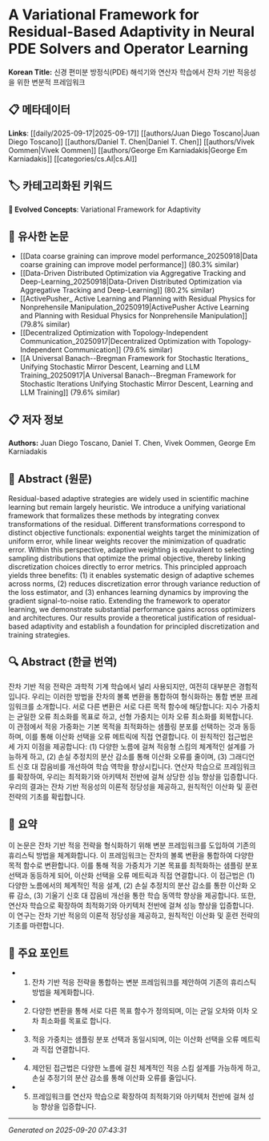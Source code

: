 # A Variational Framework for Residual-Based Adaptivity in Neural PDE Solvers and Operator Learning

**Korean Title:** 신경 편미분 방정식(PDE) 해석기와 연산자 학습에서 잔차 기반 적응성을 위한 변분적 프레임워크

## 📋 메타데이터

**Links**: [[daily/2025-09-17|2025-09-17]] [[authors/Juan Diego Toscano|Juan Diego Toscano]] [[authors/Daniel T. Chen|Daniel T. Chen]] [[authors/Vivek Oommen|Vivek Oommen]] [[authors/George Em Karniadakis|George Em Karniadakis]] [[categories/cs.AI|cs.AI]]

## 🏷️ 카테고리화된 키워드
**🚀 Evolved Concepts**: Variational Framework for Adaptivity

## 🔗 유사한 논문
- [[Data coarse graining can improve model performance_20250918|Data coarse graining can improve model performance]] (80.3% similar)
- [[Data-Driven Distributed Optimization via Aggregative Tracking and Deep-Learning_20250918|Data-Driven Distributed Optimization via Aggregative Tracking and Deep-Learning]] (80.2% similar)
- [[ActivePusher_ Active Learning and Planning with Residual Physics for Nonprehensile Manipulation_20250919|ActivePusher Active Learning and Planning with Residual Physics for Nonprehensile Manipulation]] (79.8% similar)
- [[Decentralized Optimization with Topology-Independent Communication_20250917|Decentralized Optimization with Topology-Independent Communication]] (79.6% similar)
- [[A Universal Banach--Bregman Framework for Stochastic Iterations_ Unifying Stochastic Mirror Descent, Learning and LLM Training_20250917|A Universal Banach--Bregman Framework for Stochastic Iterations Unifying Stochastic Mirror Descent, Learning and LLM Training]] (79.6% similar)

## 📋 저자 정보

**Authors:** Juan Diego Toscano, Daniel T. Chen, Vivek Oommen, George Em Karniadakis

## 📄 Abstract (원문)

Residual-based adaptive strategies are widely used in scientific machine
learning but remain largely heuristic. We introduce a unifying variational
framework that formalizes these methods by integrating convex transformations
of the residual. Different transformations correspond to distinct objective
functionals: exponential weights target the minimization of uniform error,
while linear weights recover the minimization of quadratic error. Within this
perspective, adaptive weighting is equivalent to selecting sampling
distributions that optimize the primal objective, thereby linking
discretization choices directly to error metrics. This principled approach
yields three benefits: (1) it enables systematic design of adaptive schemes
across norms, (2) reduces discretization error through variance reduction of
the loss estimator, and (3) enhances learning dynamics by improving the
gradient signal-to-noise ratio. Extending the framework to operator learning,
we demonstrate substantial performance gains across optimizers and
architectures. Our results provide a theoretical justification of
residual-based adaptivity and establish a foundation for principled
discretization and training strategies.

## 🔍 Abstract (한글 번역)

잔차 기반 적응 전략은 과학적 기계 학습에서 널리 사용되지만, 여전히 대부분은 경험적입니다. 우리는 이러한 방법을 잔차의 볼록 변환을 통합하여 형식화하는 통합 변분 프레임워크를 소개합니다. 서로 다른 변환은 서로 다른 목적 함수에 해당합니다: 지수 가중치는 균일한 오류 최소화를 목표로 하고, 선형 가중치는 이차 오류 최소화를 회복합니다. 이 관점에서 적응 가중화는 기본 목적을 최적화하는 샘플링 분포를 선택하는 것과 동등하며, 이를 통해 이산화 선택을 오류 메트릭에 직접 연결합니다. 이 원칙적인 접근법은 세 가지 이점을 제공합니다: (1) 다양한 노름에 걸쳐 적응형 스킴의 체계적인 설계를 가능하게 하고, (2) 손실 추정치의 분산 감소를 통해 이산화 오류를 줄이며, (3) 그래디언트 신호 대 잡음비를 개선하여 학습 역학을 향상시킵니다. 연산자 학습으로 프레임워크를 확장하여, 우리는 최적화기와 아키텍처 전반에 걸쳐 상당한 성능 향상을 입증합니다. 우리의 결과는 잔차 기반 적응성의 이론적 정당성을 제공하고, 원칙적인 이산화 및 훈련 전략의 기초를 확립합니다.

## 📝 요약

이 논문은 잔차 기반 적응 전략을 형식화하기 위해 변분 프레임워크를 도입하여 기존의 휴리스틱 방법을 체계화합니다. 이 프레임워크는 잔차의 볼록 변환을 통합하여 다양한 목적 함수로 변환합니다. 이를 통해 적응 가중치가 기본 목표를 최적화하는 샘플링 분포 선택과 동등하게 되어, 이산화 선택을 오류 메트릭과 직접 연결합니다. 이 접근법은 (1) 다양한 노름에서의 체계적인 적응 설계, (2) 손실 추정치의 분산 감소를 통한 이산화 오류 감소, (3) 기울기 신호 대 잡음비 개선을 통한 학습 동역학 향상을 제공합니다. 또한, 연산자 학습으로 확장하여 최적화기와 아키텍처 전반에 걸쳐 성능 향상을 입증합니다. 이 연구는 잔차 기반 적응의 이론적 정당성을 제공하고, 원칙적인 이산화 및 훈련 전략의 기초를 마련합니다.

## 🎯 주요 포인트

- 1. 잔차 기반 적응 전략을 통합하는 변분 프레임워크를 제안하여 기존의 휴리스틱 방법을 체계화합니다.

- 2. 다양한 변환을 통해 서로 다른 목표 함수가 정의되며, 이는 균일 오차와 이차 오차 최소화를 목표로 합니다.

- 3. 적응 가중치는 샘플링 분포 선택과 동일시되며, 이는 이산화 선택을 오류 메트릭과 직접 연결합니다.

- 4. 제안된 접근법은 다양한 노름에 걸친 체계적인 적응 스킴 설계를 가능하게 하고, 손실 추정기의 분산 감소를 통해 이산화 오류를 줄입니다.

- 5. 프레임워크를 연산자 학습으로 확장하여 최적화기와 아키텍처 전반에 걸쳐 성능 향상을 입증합니다.

---

*Generated on 2025-09-20 07:43:31*